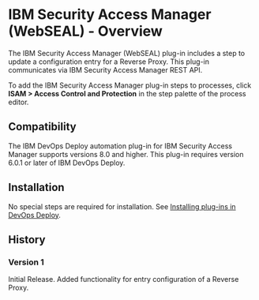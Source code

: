 
# IBM Security Access Manager (WebSEAL) - Overview

The IBM Security Access Manager (WebSEAL) plug-in includes a step to update a configuration entry for a Reverse Proxy. This plug-in communicates via IBM Security Access Manager REST API.

To add the IBM Security Access Manager plug-in steps to processes, click **ISAM > Access Control and Protection** in the step palette of the process editor.

## Compatibility

The IBM DevOps Deploy automation plug-in for IBM Security Access Manager supports versions 8.0 and higher. This plug-in requires version 6.0.1 or later of IBM DevOps Deploy.

## Installation

No special steps are required for installation. See [Installing plug-ins in DevOps Deploy](https://community.ibm.com/community/user/wasdevops/blogs/laurel-dickson-bull1/2022/06/13/install-plugins "Installing plug-ins in DevOps Deploy").

## History

### Version 1

Initial Release. Added functionality for entry configuration of a Reverse Proxy.

